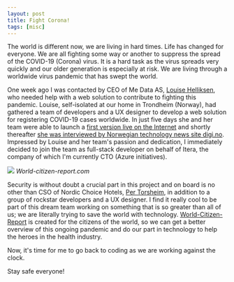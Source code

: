 ```yaml
---
layout: post
title: Fight Corona!
tags: [misc]
---
```


The world is different now, we are living in hard times. Life has changed for everyone. We are all fighting some way or another to suppress the spread of the COVID-19 (Corona) virus. It is a hard task as the virus spreads very quickly and our older generation is especially at risk. We are living through a worldwide virus pandemic that has swept the world.

One week ago I was contacted by CEO of Me Data AS, [Louise Helliksen](https://twitter.com/LHelliksen), who needed help with a web solution to contribute to fighting this pandemic. Louise, self-isolated at our home in Trondheim (Norway), had gathered a team of developers and a UX designer to develop a web solution for registering COVID-19 cases worldwide. In just five days she and her team were able to launch a [first version live on the Internet](https://world-citizen-report.com/) and shortly thereafter [she was interviewed by Norwegian technology news site digi.no](https://www.digi.no/artikler/hun-lager-globalt-korona-register-fra-karantene-i-trondheim/487525). Impressed by Louise and her team's passion and dedication, I immediately decided to join the team as full-stack developer on behalf of Itera, the company of which I'm currently CTO (Azure initiatives).

[<img src="{{ site.url }}/public/img/fight_corona.png">](https://world-citizen-report.com/)
*World-citizen-report.com*

Security is without doubt a crucial part in this project and on board is no other than CSO of Nordic Choice Hotels, [Per Torsheim](https://twitter.com/thorsheim), in addition to a group of rockstar developers and a UX designer. I find it really cool to be part of this dream team working on something that is so greater than all of us; we are literally trying to save the world with technology. [World-Citizen-Report](https://world-citizen-report.com/) is created for the citizens of the world, so we can get a better overview of this ongoing pandemic and do our part in technology to help the heroes in the health industry.

Now, it's time for me to go back to coding as we are working against the clock. 

Stay safe everyone!